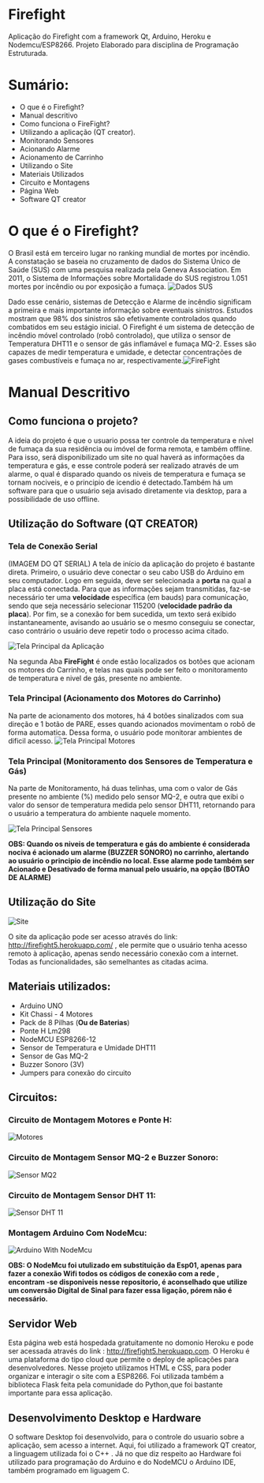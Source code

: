 # Firefight
Aplicação do Firefight com a framework Qt, Arduino, Heroku e Nodemcu/ESP8266.
Projeto Elaborado para disciplina de Programação Estruturada.

# Sumário:
* O que é o Firefight? 
* Manual descritivo
* Como funciona o FireFight?
* Utilizando a aplicação (QT creator).
* Monitorando Sensores
* Acionando Alarme
* Acionamento de Carrinho
* Utilizando o Site
* Materiais Utilizados
* Circuito e Montagens
* Página Web
* Software QT creator

# O que é o Firefight? 
  O Brasil está em terceiro lugar no ranking mundial de mortes por incêndio. A constatação se baseia no cruzamento de dados do Sistema Único de Saúde (SUS) com uma pesquisa realizada pela Geneva Association. Em 2011, o Sistema de Informações sobre Mortalidade do SUS registrou 1.051 mortes por incêndio ou por exposição a fumaça.  ![Dados SUS](pic/1.jpg)
  
  
   Dado esse cenário, sistemas de Detecção e Alarme de incêndio significam a primeira e mais importante informação sobre eventuais sinistros. Estudos mostram que 98% dos sinistros são efetivamente controlados quando combatidos em seu estágio inicial.
   O Firefight é um sistema de detecção de incêndio móvel controlado (robô controlado),  que utiliza  o sensor de Temperatura DHT11 e o sensor de gás inflamável e fumaça MQ-2. Esses  são capazes de  medir temperatura e umidade, e detectar concentrações de gases combustíveis e fumaça no ar, respectivamente.![FireFight](pic/2.jpeg)
   
# Manual Descritivo 
## Como funciona o projeto?
  A ideia do projeto é que o usuario possa ter controle da temperatura e nível de fumaça da sua residência ou imóvel de forma remota, e também offline. Para isso, será disponibilizado um site no qual haverá as informações da temperatura e gás, e esse controle poderá ser realizado através de um alarme, o qual é disparado quando os niveis de temperatura e fumaça se tornam nociveis, e o principio de icendio é detectado.Também há um software para que o usuário seja avisado diretamente via desktop, para a possibilidade de uso offline.
  
## Utilização do Software (QT CREATOR)
### Tela de Conexão Serial
(IMAGEM DO QT SERIAL)
A tela de início da aplicação do projeto é bastante direta. Primeiro, o usuário deve conectar o seu cabo USB do Arduino em seu computador. Logo em seguida, deve ser selecionada a **porta** na qual a placa está conectada. Para que as informações sejam transmitidas, faz-se necessário ter uma **velocidade** específica (em bauds) para comunicação, sendo  que seja necessário selecionar 115200 (**velocidade  padrão da placa**). Por fim, se a conexão for bem sucedida, um  texto será exibido instantaneamente, avisando ao usuário se o mesmo conseguiu se conectar, caso contrário o usuário deve repetir todo o processo acima citado.

![Tela Principal da Aplicação](pic/3.png)

Na segunda Aba **FireFight** é onde estão localizados os botões que acionam os motores do Carrinho, e telas nas quais pode ser feito o monitoramento de temperatura e nivel de gás, presente no ambiente.

### Tela Principal (Acionamento dos Motores do Carrinho)

 Na parte de acionamento dos motores, há 4 botões sinalizados com sua direção e 1 botão de PARE, esses quando acionados movimentam o robô de forma automatica. Dessa forma, o usuário pode  monitorar ambientes de dificil acesso.
![Tela Principal Motores ](pic/4.png)
### Tela Principal (Monitoramento dos Sensores de Temperatura e Gás)
 Na parte de Monitoramento, há duas telinhas, uma com o valor de Gás presente no ambiente (%)  medido pelo sensor MQ-2, e outra que exibi o valor do sensor de temperatura medida pelo sensor DHT11, retornando para o usuário a temperatura do ambiente naquele momento. 
  
  ![Tela Principal Sensores ](pic/5.png)
  
  **OBS: Quando os niveis de temperatura e gás  do ambiente é considerada nociva é acionado um alarme (BUZZER SONORO) no carrinho, alertando ao usuário o principio de incêndio no local.  Esse alarme pode também ser Acionado e Desativado de forma manual pelo usuário, na opção (BOTÃO DE ALARME)**
 
## Utilização do Site 
  ![Site](pic/6.PNG)
  
  O site da aplicação pode ser acesso através do   link: http://firefight5.herokuapp.com/ , ele  permite que o usuário tenha acesso remoto à aplicação, apenas sendo necessário conexão com a internet. Todas as funcionalidades, são semelhantes as citadas acima.
  
## Materiais utilizados:
* Arduino UNO
* Kit Chassi - 4 Motores
* Pack de 8 Pilhas (**Ou de Baterias**)
* Ponte H Lm298
* NodeMCU ESP8266-12
* Sensor de Temperatura e Umidade DHT11
* Sensor de Gas MQ-2 
* Buzzer Sonoro (3V)
* Jumpers para conexão do circuito

## Circuitos:

### Circuito de Montagem  Motores e Ponte H:
![Motores](pic/9.png)

### Circuito de Montagem Sensor MQ-2 e Buzzer Sonoro:
![Sensor MQ2](pic/7.jpg)
### Circuito de Montagem Sensor DHT 11:
![Sensor DHT 11](pic/8.png)
### Montagem Arduino Com NodeMcu:
![Arduino With NodeMcu](pic/10.jpg)


**OBS: O NodeMcu foi utulizado em substituição da Esp01, apenas para fazer a conexão Wifi todos os códigos de conexão com a rede , encontram -se disponiveis nesse repositorio, é aconselhado que utilize um conversão Digital de Sinal para fazer essa ligação, pórem não é necessário.**

## Servidor Web
Esta página web está hospedada gratuitamente no  domonio Heroku e pode ser acessada através do link : http://firefight5.herokuapp.com.
O Heroku é uma plataforma do tipo cloud que permite o deploy de aplicações para desenvolvedores. Nesse projeto utilizamos HTML e CSS, para poder organizar e interagir  o site com a  ESP8266. Foi utilizada também a biblioteca Flask feita pela comunidade do Python,que foi bastante importante para essa aplicação.

## Desenvolvimento Desktop e Hardware

O software Desktop foi desenvolvido, para o controle do usuario sobre a aplicação, sem acesso a internet.  Aqui, foi utilizado a framework QT creator, a linguagem utilizada foi o C++ . Já no que diz respeito ao Hardware foi utilizado para programação do Arduino e do NodeMCU o Arduino IDE, também programado em liguagem C.


